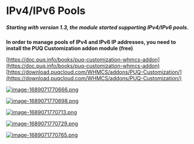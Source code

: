 # IPv4/IPv6 Pools

##### Starting with version 1.3, the module started supporting IPv4/IPv6 pools.

**In order to manage pools of IPv4 and IPv6 IP addresses, you need to install the PUQ Customization addon module (free)**  
  
[https://doc.puq.info/books/puq-customization-whmcs-addon](https://doc.puq.info/books/puq-customization-whmcs-addon)  
[https://download.puqcloud.com/WHMCS/addons/PUQ-Customization/](https://download.puqcloud.com/WHMCS/addons/PUQ-Customization/)

[![image-1689071770666.png](https://doc.puq.info/uploads/images/gallery/2023-07/scaled-1680-/image-1689071770666.png)](https://doc.puq.info/uploads/images/gallery/2023-07/image-1689071770666.png)

[![image-1689071770698.png](https://doc.puq.info/uploads/images/gallery/2023-07/scaled-1680-/image-1689071770698.png)](https://doc.puq.info/uploads/images/gallery/2023-07/image-1689071770698.png)

[![image-1689071770713.png](https://doc.puq.info/uploads/images/gallery/2023-07/scaled-1680-/image-1689071770713.png)](https://doc.puq.info/uploads/images/gallery/2023-07/image-1689071770713.png)

[![image-1689071770729.png](https://doc.puq.info/uploads/images/gallery/2023-07/scaled-1680-/image-1689071770729.png)](https://doc.puq.info/uploads/images/gallery/2023-07/image-1689071770729.png)

[![image-1689071770765.png](https://doc.puq.info/uploads/images/gallery/2023-07/scaled-1680-/image-1689071770765.png)](https://doc.puq.info/uploads/images/gallery/2023-07/image-1689071770765.png)